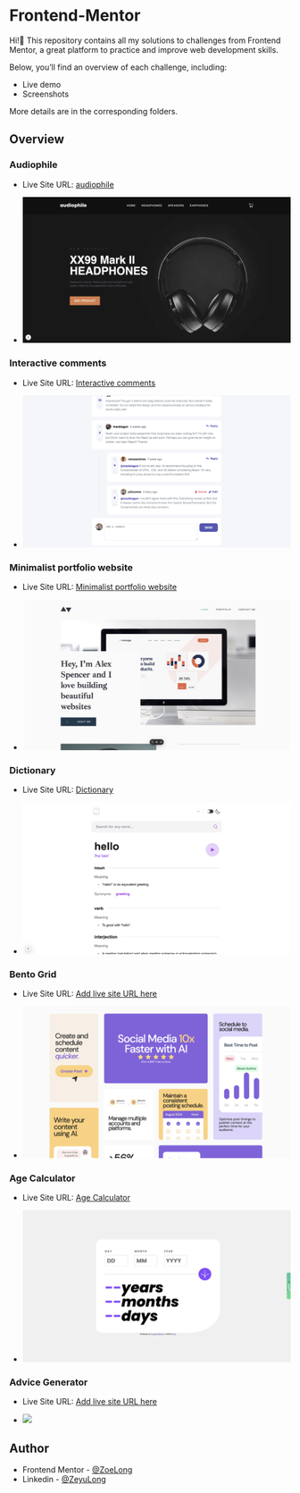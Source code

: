 # Frontend-Mentor

Hi!👋 This repository contains all my solutions to challenges from Frontend Mentor, a great platform to practice and improve web development skills.

Below, you’ll find an overview of each challenge, including:

- Live demo
- Screenshots

More details are in the corresponding folders.

## Overview

### Audiophile

- Live Site URL: [audiophile](https://audiophile-one-tau.vercel.app/)

- ![](./audiophile/screenshot/1.png)

### Interactive comments

- Live Site URL: [Interactive comments](https://frontend-mentor-qcjr.vercel.app/)

- ![](./interactive-comments/screenShot.png)

### Minimalist portfolio website

- Live Site URL: [Minimalist portfolio website](https://frontend-mentor-h2ju.vercel.app/)

- ![](./minimalist//img/homepage.png)

### Dictionary

- Live Site URL: [Dictionary](https://frontend-mentor-bhdw.vercel.app/)

- ![](./dictionary-web/img/homepage.png)

### Bento Grid

- Live Site URL: [Add live site URL here](https://bento-grid-beryl-eight.vercel.app/)

- ![](./bento-grid-main/homepage.png)

### Age Calculator

- Live Site URL: [Age Calculator](https://frontend-mentor-lovat-two.vercel.app/)

- ![](./age-calculator-app-main/screenshot.png)

### Advice Generator

- Live Site URL: [Add live site URL here](https://zoelong98.github.io/Advice-generate/)

- ![](./advice-generator-app-main/Screenshot%202024-09-11%20at%201.50.21 PM.png)

## Author

- Frontend Mentor - [@ZoeLong](https://www.frontendmentor.io/profile/ZoeLong98)
- Linkedin - [@ZeyuLong](https://www.linkedin.com/in/zeyu-long-13753a324/)

